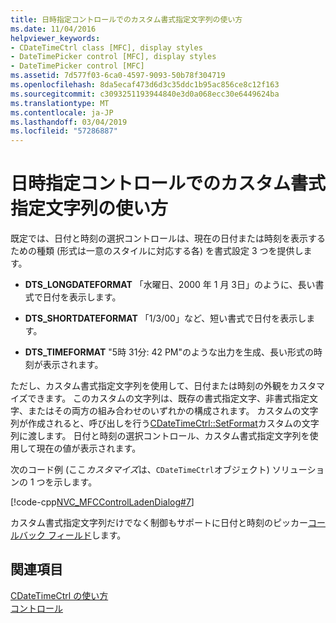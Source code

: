 ```yaml
---
title: 日時指定コントロールでのカスタム書式指定文字列の使い方
ms.date: 11/04/2016
helpviewer_keywords:
- CDateTimeCtrl class [MFC], display styles
- DateTimePicker control [MFC], display styles
- DateTimePicker control [MFC]
ms.assetid: 7d577f03-6ca0-4597-9093-50b78f304719
ms.openlocfilehash: 8da5ecaf473d6d3c35ddc1b95ac856ce8c12f163
ms.sourcegitcommit: c3093251193944840e3d0a068ecc30e6449624ba
ms.translationtype: MT
ms.contentlocale: ja-JP
ms.lasthandoff: 03/04/2019
ms.locfileid: "57286887"
---
```

# <a name="using-custom-format-strings-in-a-date-and-time-picker-control"></a>日時指定コントロールでのカスタム書式指定文字列の使い方

既定では、日付と時刻の選択コントロールは、現在の日付または時刻を表示するための種類 (形式は一意のスタイルに対応する各) を書式設定 3 つを提供します。

- **DTS_LONGDATEFORMAT** 「水曜日、2000 年 1 月 3日」のように、長い書式で日付を表示します。

- **DTS_SHORTDATEFORMAT** 「1/3/00」など、短い書式で日付を表示します。

- **DTS_TIMEFORMAT** "5時 31分: 42 PM"のような出力を生成、長い形式の時刻が表示されます。

ただし、カスタム書式指定文字列を使用して、日付または時刻の外観をカスタマイズできます。 このカスタムの文字列は、既存の書式指定文字、非書式指定文字、またはその両方の組み合わせのいずれかの構成されます。 カスタムの文字列が作成されると、呼び出しを行う[CDateTimeCtrl::SetFormat](../mfc/reference/cdatetimectrl-class.md#setformat)カスタムの文字列に渡します。 日付と時刻の選択コントロール、カスタム書式指定文字列を使用して現在の値が表示されます。

次のコード例 (ここ*カスタマイズ*は、`CDateTimeCtrl`オブジェクト) ソリューションの 1 つを示します。

[!code-cpp[NVC_MFCControlLadenDialog#7](../mfc/codesnippet/cpp/using-custom-format-strings-in-a-date-and-time-picker-control_1.cpp)]

カスタム書式指定文字列だけでなく制御もサポートに日付と時刻のピッカー[コールバック フィールド](../mfc/using-callback-fields-in-a-date-and-time-picker-control.md)します。

## <a name="see-also"></a>関連項目

[CDateTimeCtrl の使い方](../mfc/using-cdatetimectrl.md)<br/>
[コントロール](../mfc/controls-mfc.md)
